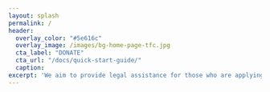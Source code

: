 ```yaml
---
layout: splash
permalink: /
header:
  overlay_color: "#5e616c"
  overlay_image: /images/bg-home-page-tfc.jpg
  cta_label: "DONATE"
  cta_url: "/docs/quick-start-guide/"
  caption:
excerpt: 'We aim to provide legal assistance for those who are applying for or already in the procedure for recognition of refugee status.'
---
```

